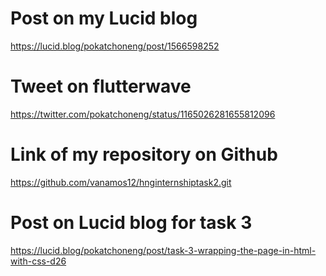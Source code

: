 # Post on my Lucid blog
https://lucid.blog/pokatchoneng/post/1566598252

# Tweet on flutterwave
https://twitter.com/pokatchoneng/status/1165026281655812096

# Link of my repository on Github
https://github.com/vanamos12/hnginternshiptask2.git

# Post on Lucid blog for task 3
https://lucid.blog/pokatchoneng/post/task-3-wrapping-the-page-in-html-with-css-d26


